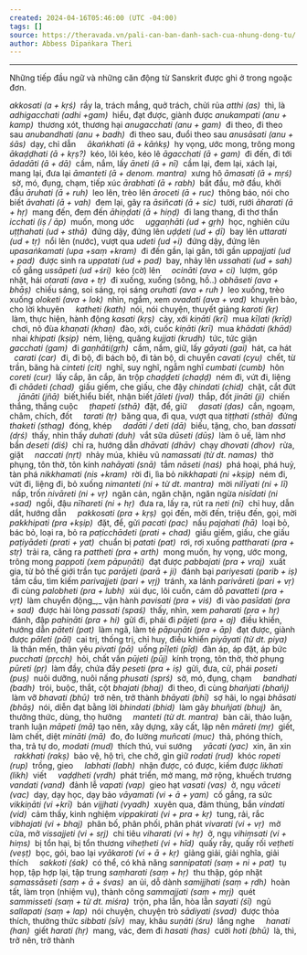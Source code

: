 ```yaml
---
created: 2024-04-16T05:46:00 (UTC -04:00)
tags: []
source: https://theravada.vn/pali-can-ban-danh-sach-cua-nhung-dong-tu/
author: Abbess Dīpaṅkara Theri
---
```


---
Những tiếp đầu ngữ và những căn động từ Sanskrit được ghi ở trong ngoặc đơn.

_akkosati (a + kṛś)_  rầy la, trách mắng, quở trách, chửi rủa _atthi (as)_  thì, là _adhigacchati (adhi +gam)_  hiểu, đạt được, giành được _anukampati (anu + kamp)_  thương xót, thương hại _anugacchati (anu + gam)_  đi theo, đi theo sau _anubandhati (anu + badh)_  đi theo sau, đuổi theo sau _anusāsati (anu + śās)_  dạy, chỉ dẫn     _ākaṅkhati (ā + kāṅkṣ)_  hy vọng, ước mong, trông mong _ākaḍḍhati (ā + kṛṣ?)_  kéo, lôi kéo, kéo lê _āgacchati (ā + gam)_  đi đến, đi tới _ādadāti (ā + dā)_  cầm, nắm, lấy _āneti (ā + nī)_  cầm lại, đem lại, xách lại, mang lại, đưa lại _āmanteti (ā + denom. mantra)_  xưng hô _āmasati (ā + mṛś)_  sờ, mó, đụng, chạm, tiếp xúc _ārabhati (ā + rabh)_  bắt đầu, mở đầu, khởi đầu _āruhati (ā + ruh)_  leo lên, trèo lên _āroceti (ā + ruc)_  thông báo, nói cho biết _āvahati (ā + vah)_  đem lại, gây ra _āsiñcati (ā + sic)_  tưới, rưới _āharati (ā + hṛ)_  mang đến, đem đến _āhiṇḍati (ā + hiṇḍ)_  đi lang thang, đi thơ thẩn     _icchati (iṣ / āp)_  muốn, mong ước     _uggaṇhāti (ud + gṛh)_  học, nghiên cứu _uṭṭhahati (ud + sthā)_  đứng dậy, đứng lên _uḍḍeti (ud + ḍī)_  bay lên _uttarati (ud + tṛ)_  nổi lên (nước), vượt qua _udeti (ud +i)_  đứng dậy, đứng lên _upasaṅkamati (upa +saṃ +kram)_  đi đến gần, lại gần, tới gần _uppajjati (ud + pad)_  được sinh ra _uppatati (ud + pad)_  bay, nhảy lên _ussahati (ud + sah)_  cố gắng _ussāpeti (ud +śri)_  kéo (cờ) lên     _ocināti (ava + ci)_  lượm, góp nhặt, hái _otarati (ava + tṛ)_  đi xuống, xuống (sông, hồ..) _obhāseti (ava + bhāṣ)_  chiếu sáng, soi sáng, rọi sáng _oruhati (ava + ruh )_  leo xuống, trèo xuống _oloketi (ava + lok)_  nhìn, ngắm, xem _ovadati (ava + vad)_  khuyên bảo, cho lời khuyên     _katheti (kath)_  nói, nói chuyện, thuyết giảng _karoti (kṛ)_  làm, thực hiện, hành động _kasati (kṛṣ)_  cày, xới _kiṇāti (krī)_  mua _kīḷati (krīḍ)_  chơi, nô đùa _khaṇati (khaṇ)_  đào, xới, cuốc _kiṇāti (krī)_  mua _khādati (khād)_  nhai _khipati (kṣip)_  ném, liệng, quăng _kujjati (krudh)_  tức, tức giận     _gacchati (gam)_  đi _gaṇhāti(gṛh)_  cầm, nắm, giữ, lấy _gāyati (gai)_  hát, ca hát     _carati (car)_  đi, đi bộ, đi bách bộ, đi tản bộ, di chuyển _cavati (cyu)_  chết, từ trần, băng hà _cinteti (cit)_  nghĩ, suy nghĩ, ngẫm nghĩ _cumbati (cumb)_  hôn _coreti (cur)_  lấy cắp, ăn cắp, ăn trộp _chaḍḍeti (chaḍḍ)_  ném đi, vứt đi, liệng đi _chādeti (chad)_  giấu giếm, che giấu, che đậy _chindati (chid)_  chặt, cắt đứt     _jānāti (jñā)_  biết,hiểu biết, nhận biết _jāleti (jval)_  thắp, đốt _jināti (ji)_  chiến thắng, thắng cuộc     _ṭhapeti (sthā)_  đặt, để, giữ     _ḍasati (ḍas)_  cắn, ngoạm, châm, chích, đốt     _tarati (tṛ)_  băng qua, đi qua, vượt qua _tiṭṭhati (sthā)_  đứng _thaketi (sthag)_  đóng, khép     _dadāti / deti (dā)_  biếu, tặng, cho, ban _dassati (dṛś)_  thấy, nhìn thấy _duhati (duh)_  vắt sữa _dūseti (dūṣ)_  làm ô uế, làm nhơ bẩn _deseti (diś)_  chỉ ra, hướng dẫn _dhāvati (dhāv)_  chạy _dhovati (dhov)_  rửa, giặt     _naccati (nṛt)_  nhảy múa, khiêu vũ _namassati (từ dt. namas)_  thờ phụng, tôn thờ, tôn kính _nahāyati (snā)_  tắm _nāseti (naś)_  phá hoại, phá huỷ, tàn phá _nikkhamati (nis +kram)_  rời đi, lìa bỏ _nikkhapati (ni +kṣip)_  ném đi, vứt đi, liệng đi, bỏ xuống _nimanteti (ni + từ dt. mantra)_  mời _nilīyati (ni + lī)_  nấp, trốn _nivāreti (ni + vṛ)_  ngăn cản, ngăn chặn, ngăn ngừa _nisīdati (ni +sad)_  ngồi, đậu _nīhareti (ni + hṛ)_  đưa ra, lấy ra, rút ra _neti (nī)_  chỉ huy, dẫn dắt, hướng dẫn     _pakkosati (pra + kṛṣ)_  gọi đến, mời đến, triệu đến, gọi, mời _pakkhipati (pra +kṣip)_  đặt, để, gửi _pacati (pac)_  nấu _pajahati (hā)_  loại bỏ, bác bỏ, loại ra, bỏ ra _paṭicchādeti (prati + chad)_  giấu giếm, giấu, che giấu _paṭiyādeti (prati + yat)_  chuẩn bị _patati (pat)_  rơi, rơi xuống _pattharati (pra + stṛ)_  trải ra, căng ra _pattheti (pra + arth)_  mong muốn, hy vọng, ước mong, trông mong _pappoti (xem pāpuṇāti)_  đạt được _pabbajati (pra + vraj)_  xuất gia, từ bỏ thế giới trần tục _parājeti (parā + ji)_  đánh bại _pariyesati (parib + iṣ)_  tầm cầu, tìm kiếm _parivajjeti (pari + vṛj)_  tránh, xa lánh _parivāreti (pari + vṛ)_  đi cùng _palobheti (pra + lubh)_  xúi dục, lôi cuốn, cám dỗ _pavatteti (pra + vṛt)_  làm chuyển động_,_ vận hành _pavisati (pra + viś)_  đi vào _pasīdati (pra + sad)_  được hài lòng _passati (spaś)_  thấy, nhìn, xem _paharati (pra + hṛ)_  đánh, đập _pahiṇāti (pra + hi)_  gửi đi, phái đi _pājeti (pra + aj)_  điều khiển, hướng dẫn _pāteti (pat)_  làm ngã, làm té _pāpuṇāti (pra + āp)_  đạt được, giành được _pāleti (pāl)_  cai trị, thống trị, chỉ huy, điều khiển _piyāyati (từ dt. piya)_  là thân mến, thân yêu _pivati (pā)_  uống _pīḷeti (pīḍ)_  đàn áp, áp đặt, áp bức _pucchati (pṛcch)_  hỏi, chất vấn _pūjeti (pūj)_  kính trọng, tôn thờ, thờ phụng _pūreti (pṛ)_  làm đầy, chứa đầy _peseti (pra + iṣ)_  gửi, đưa, cử, phái _poseti (puṣ)_  nuôi dưỡng, nuôi nấng _phusati (sprś)_  sờ, mó, đụng, chạm     _bandhati (badh)_  trói, buộc, thắt, cột _bhajati (bhaj)_  đi theo, đi cùng _bhañjati (bhañj)_  làm vỡ _bhavati (bhū)_  trở nên, trở thành _bhāyati (bhī)_  sợ hãi, lo ngại _bhāsati (bhāṣ)_  nói, diễn đạt bằng lời _bhindati (bhid)_  làm gãy _bhuñjati (bhuj)_  ăn, thưởng thức, dùng, thọ hưởng     _manteti (từ dt. mantra)_  bàn cãi, thảo luận, tranh luận _māpeti (mā)_ tạo nên, xây dựng, xây cất, lập nên _māreti (mṛ)_  giết, làm chết, diệt _mināti (mā)_  đo, đo lường _muñcati (muc)_  thả, phóng thích, tha, trả tự do, _modati (mud)_  thích thú, vui sướng     _yācati (yac)_  xin, ăn xin     _rakkhati (rakṣ)_  bảo vệ, hộ trì, che chở, gìn giữ _rodati (rud)_  khóc _ropeti (rup)_  trồng, gieo     _labhati (labh)_  nhận được, có được, kiếm được _likhati (likh)_  viết     _vaḍḍheti (vṛdh)_  phát triển, mở mang, mở rộng, khuếch trương _vandati (vand)_  đảnh lễ _vapati (vap)_  gieo hạt _vasati (vas)_  ở, ngụ _vāceti (vac)_  dạy, dạy học, dạy bảo _vāyamati (vi + ā + yam)_  cố gắng, ra sức _vikkiṇāti (vi +krī)_  bán _vijjhati (vyadh)_  xuyên qua, đâm thủng, bắn _vindati (vid)_  cảm thấy, kinh nghiệm _vippakirati (vi + pra + kṛ)_  tung, rải, rắc _vibhajati (vi + bhaj)_  phân bố, phân phối, phân phát _vivarati (vi + vṛ)_  mở cửa, mở _vissajjeti (vi + sṛj)_  chi tiêu _viharati (vi + hṛ)_  ở, ngụ _vihiṃsati (vi + hiṃs)_  bị tổn hại, bị tổn thương _viheṭheti (vi + hīd)_  quấy rầy, quấy rối _veṭheti (veṣṭ)_  bọc, gói, bao lại _vyākaroti (vi + ā + kṛ)_  giảng giải, giải nghĩa, giải thích     _sakkoti (śak)_  có thể, có khả năng _sannipatati (saṃ + ni + pat)_  tụ họp, tập hợp lại, tập trung _saṃharati (saṃ + hṛ)_  thu thập, góp nhặt _samassāseti (saṃ + ā + śvas)_  an ủi, dỗ dành _samijjhati (saṃ + ṛdh)_  hoàn tất, làm trọn (nhiệm vụ), thành công _sammajjati (saṃ + mṛj)_  quét _sammisseti (saṃ + từ dt. miśra)_  trộn, pha lẫn, hòa lẫn _sayati (śī)_  ngủ _sallapati (saṃ + lap)_  nói chuyện, chuyện trò _sādiyati (svad)_  được thỏa thích, thưởng thức _sibbati (sīv)_  may, khâu _suṇāti (śru)_  lắng nghe     _hanati (han)_  giết _harati (hṛ)_  mang, vác, đem đi _hasati (has)_  cười _hoti (bhū)_  là, thì, trở nên, trở thành
